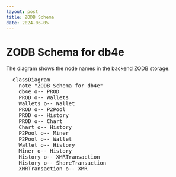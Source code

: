 ```yaml
---
layout: post
title: ZODB Schema
date: 2024-06-05
---
```


# ZODB Schema for db4e

The diagram shows the node names in the backend ZODB storage.

<pre class="mermaid">
  classDiagram
    note "ZODB Schema for db4e"
    db4e o-- PROD
    PROD o-- Wallets
    Wallets o-- Wallet
    PROD o-- P2Pool
    PROD o-- History
    PROD o-- Chart
    Chart o-- History
    P2Pool o-- Miner
    P2Pool o-- Wallet
    Wallet o-- History
    Miner o-- History
    History o-- XMRTransaction
    History o-- ShareTransaction
    XMRTransaction o-- XMR
</pre>
  
<script type="module">
  import mermaid from 'https://cdn.jsdelivr.net/npm/mermaid@10/dist/mermaid.esm.min.mjs';
  mermaid.initialize({ startOnLoad: true, theme: 'dark'});
</script> 

